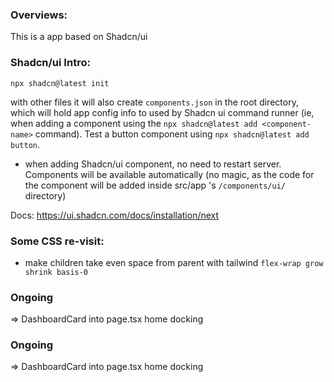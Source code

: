 ### Overviews:
This is a app based on Shadcn/ui

### Shadcn/ui Intro:
`npx shadcn@latest init`

with other files it will also create `components.json` in the root directory, which will hold app config info to used by Shadcn ui command runner (ie, when adding a component using the `npx shadcn@latest add <component-name>` command). Test a button component using `npx shadcn@latest add button`.


* when adding Shadcn/ui component, no need to restart server. Components will be available automatically (no magic, as the code for the component will be added inside src/app 's `/components/ui/` directory)

Docs: https://ui.shadcn.com/docs/installation/next

### Some CSS re-visit:
- make children take even space from parent with tailwind `flex-wrap grow shrink basis-0`

### Ongoing
=> DashboardCard into page.tsx home docking

### Ongoing
=> DashboardCard into page.tsx home docking